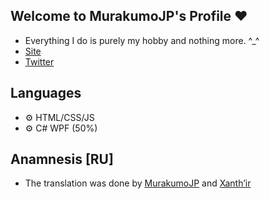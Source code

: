 ## Welcome to MurakumoJP's Profile ❤
- Everything I do is purely my hobby and nothing more. ^_^
- [Site](https://murakumo-jp.github.io/)
- [Twitter](https://twitter.com/MurakumoJP)

## Languages

- ⚙ HTML/CSS/JS
- ⚙ C# WPF (50%)

## Anamnesis [RU]

- The translation was done by [MurakumoJP](https://twitter.com/MurakumoJP) and [Xanth’ir](https://twitter.com/XanthirV)
